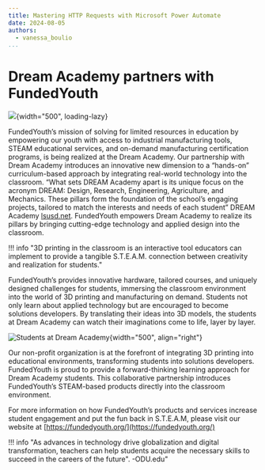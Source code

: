 ```yaml
---
title: Mastering HTTP Requests with Microsoft Power Automate
date: 2024-08-05
authors:
  - vanessa_boulio
...
```


# Dream Academy partners with FundedYouth

![](https://fundedyouth.org/wp-content/uploads/2024/08/2024-08-05__DreamAcademy3DPrinterSTEAMLab__1.png){width="500", loading-lazy}

FundedYouth’s mission of solving for limited resources in education by empowering our youth with access to industrial manufacturing tools, STEAM educational services, and on-demand manufacturing certification programs, is being realized at the Dream Academy. Our partnership with Dream Academy introduces an innovative new dimension to a “hands-on” <!-- more -->curriculum-based approach by integrating real-world technology into the classroom. “What sets DREAM Academy apart is its unique focus on the acronym DREAM: Design, Research, Engineering, Agriculture, and Mechanics. These pillars form the foundation of the school’s engaging projects, tailored to match the interests and needs of each student” DREAM Academy [lsusd.net](https://www.lsusd.net/). FundedYouth empowers Dream Academy to realize its pillars by bringing cutting-edge technology and applied design into the classroom.

!!! info "3D printing in the classroom is an interactive tool educators can implement to provide a tangible S.T.E.A.M. connection between creativity and realization for students."

FundedYouth’s provides innovative hardware, tailored courses, and uniquely designed challenges for students, immersing the classroom environment into the world of 3D printing and manufacturing on demand. Students not only learn about applied technology but are encouraged to become solutions developers. By translating their ideas into 3D models, the students at Dream Academy can watch their imaginations come to life, layer by layer.

![Students at Dream Academy](https://fundedyouth.org/wp-content/uploads/2024/08/2024-08-05__DreamAcademy3DPrinterSTEAMLab__2.png){width="500", align="right"}

Our non-profit organization is at the forefront of integrating 3D printing into educational environments, transforming students into solutions developers. FundedYouth is proud to provide a forward-thinking learning approach for Dream Academy students. This collaborative partnership introduces FundedYouth’s STEAM-based products directly into the classroom environment.

For more information on how FundedYouth’s products and services increase student engagement and put the fun back in S.T.E.A.M, please visit our website at [https://fundedyouth.org/](https://fundedyouth.org/)

!!! info "As advances in technology drive globalization and digital transformation, teachers can help students acquire the necessary skills to succeed in the careers of the future". -ODU.edu"